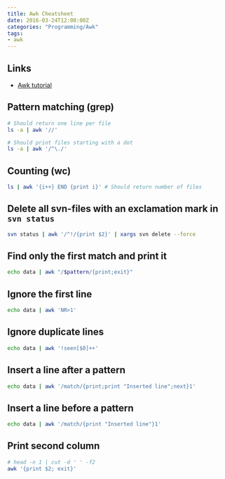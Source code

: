 ```yaml
---
title: Awk Cheatsheet
date: 2016-03-24T12:00:00Z
categories: "Programming/Awk"
tags:
- awk
---
```


## Links
* [Awk tutorial](https://earthly.dev/blog/awk-examples/)

## Pattern matching (grep)
```bash
# Should return one line per file
ls -a | awk '//'

# Should print files starting with a dot
ls -a | awk '/^\./'
```

## Counting (wc)
```bash
ls | awk '{i++} END {print i}' # Should return number of files
```

## Delete all svn-files with an exclamation mark in `svn status`
```bash
svn status | awk '/^!/{print $2}' | xargs svn delete --force
```

## Find only the first match and print it
```bash
echo data | awk "/$pattern/{print;exit}"
```

## Ignore the first line
```bash
echo data | awk 'NR>1'
```

## Ignore duplicate lines
```bash
echo data | awk '!seen[$0]++'
```

## Insert a line after a pattern
```bash
echo data | awk '/match/{print;print "Inserted line";next}1'
```

## Insert a line before a pattern
```bash
echo data | awk '/match/{print "Inserted line"}1'
```

## Print second column
```bash
# head -n 1 | cut -d ' ' -f2
awk '{print $2; exit}'
```

